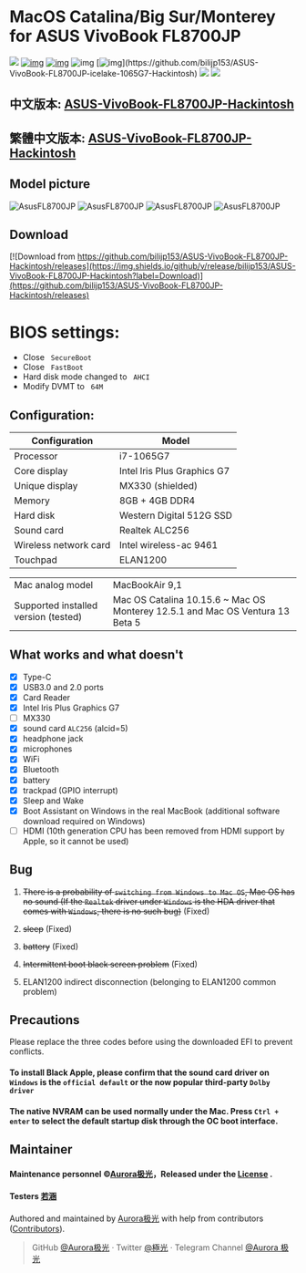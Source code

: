 # MacOS Catalina/Big Sur/Monterey for ASUS VivoBook FL8700JP

[![](https://img.shields.io/badge/repositories-Aurora极光-informational?style=flat&logo=github&logoColor=white&color=9debeb)](https://github.com/bilijp153?tab=repositories)
[![img](https://img.shields.io/github/stars/bilijp153/ASUS-VivoBook-FL8700JP-icelake-1065G7-Hackintosh.svg?color=ff69b4&label=tarts&logoColor=ff69b4&style=social)](https://github.com/bilijp153/ASUS-VivoBook-FL8700JP-icelake-1065G7-Hackintosh) [![img](https://img.shields.io/github/followers/bilijp153.svg?label=followers&logoColor=success&style=social)](https://github.com/bilijp153/ASUS-VivoBook-FL8700JP-icelake-1065G7-Hackintosh) ![img](https://img.shields.io/github/contributors/bilijp153/ASUS-VivoBook-FL8700JP-icelake-1065G7-Hackintosh.svg?]) [![img](https://img.shields.io/github/last-commit/bilijp153/ASUS-VivoBook-FL8700JP-icelake-1065G7-Hackintosh.svg?)](https://github.com/bilijp153/ASUS-VivoBook-FL8700JP-icelake-1065G7-Hackintosh)
[![](https://img.shields.io/badge/Telegram-Aurora极光-informational?style=flat&logo=telegram&logoColor=white&color=5fb659)](https://t.me/Aurora_5223)
[![](https://img.shields.io/badge/Twitter-極光-informational?style=flat&logo=twitter&logoColor=white&color=5fb659)](https://twitter.com/Aurora_jp123)



## 中文版本: [ASUS-VivoBook-FL8700JP-Hackintosh](README.md)
## 繁體中文版本: [ASUS-VivoBook-FL8700JP-Hackintosh](README_繁體中文.md) 



## Model picture

![AsusFL8700JP](https://github.com/bilijp153/ASUS-VivoBook-FL8700JP-icelake-1065G7-Hackintosh/blob/main/机型效果图/computer4.png)
![AsusFL8700JP](https://github.com/bilijp153/ASUS-VivoBook-FL8700JP-icelake-1065G7-Hackintosh/blob/main/机型效果图/computer.png)
![AsusFL8700JP](https://github.com/bilijp153/ASUS-VivoBook-FL8700JP-icelake-1065G7-Hackintosh/blob/main/机型效果图/computer2.png)
![AsusFL8700JP](https://github.com/bilijp153/ASUS-VivoBook-FL8700JP-icelake-1065G7-Hackintosh/blob/main/机型效果图/computer1.png)

## Download

[![Download from https://github.com/bilijp153/ASUS-VivoBook-FL8700JP-Hackintosh/releases](https://img.shields.io/github/v/release/bilijp153/ASUS-VivoBook-FL8700JP-Hackintosh?label=Download)](https://github.com/bilijp153/ASUS-VivoBook-FL8700JP-Hackintosh/releases)

# BIOS settings:
- Close ` SecureBoot`
- Close ` FastBoot`
- Hard disk mode changed to ` AHCI`
- Modify DVMT to ` 64M`
## Configuration:
|Configuration | Model|
|--------------|-----------------------------|
|Processor | i7-1065G7|
|Core display | Intel lris Plus Graphics G7|
|Unique display | MX330 (shielded)|
|Memory | 8GB + 4GB DDR4|
|Hard disk | Western Digital 512G SSD|
|Sound card | Realtek ALC256|
|Wireless network card | Intel wireless-ac 9461|
|   Touchpad     |        ELAN1200      |

|             |                           |
|--------------|-----------------------------|
|Mac analog model | MacBookAir 9,1|
|Supported installed version (tested) | Mac OS Catalina 10.15.6 ~ Mac OS Monterey 12.5.1 and Mac OS Ventura 13 Beta 5|
## What works and what doesn't
- [x] Type-C
- [x] USB3.0 and 2.0 ports
- [x] Card Reader
- [x] Intel lris Plus Graphics G7
- [ ] MX330
- [x] sound card `ALC256` (alcid=5)
- [x] headphone jack
- [x] microphones
- [x] WiFi
- [X] Bluetooth
- [x] battery
- [x] trackpad (GPIO interrupt)
- [x] Sleep and Wake
- [x] Boot Assistant on Windows in the real MacBook (additional software download required on Windows)
- [ ] HDMI (10th generation CPU has been removed from HDMI support by Apple, so it cannot be used)

## Bug
1. ~~There is a probability of `switching from Windows to Mac OS`, Mac OS has no sound (If the `Realtek` driver under `Windows` is the HDA driver that comes with `Windows`, there is no such bug)~~ (Fixed)

2. ~~sleep~~ (Fixed)

3. ~~battery~~ (Fixed)

4. ~~Intermittent boot black screen problem~~ (Fixed)

5. ELAN1200 indirect disconnection (belonging to ELAN1200 common problem)

## Precautions
Please replace the three codes before using the downloaded EFI to prevent conflicts.

#### To install Black Apple, please confirm that the sound card driver on `Windows` is the `official default` or the now popular third-party `Dolby driver`

#### The native NVRAM can be used normally under the Mac. Press `Ctrl + enter` to select the default startup disk through the OC boot interface.


## Maintainer
#### Maintenance personnel ©[Aurora极光](https://github.com/bilijp153)，Released under the [License](./License) .<br>
#### Testers                [若涵](https://github.com/catlingyun)
Authored and maintained by [Aurora极光](https://github.com/bilijp153) with help from contributors ([Contributors]([https://github.com/Miracle-Sakuno/Asus-VivoBook-X509FB-Hackintosh/graphs/contributors](https://github.com/bilijp153/ASUS-VivoBook-FL8700JP-icelake-1065G7-Hackintosh/graphs/contributors))).

   > GitHub [@Aurora极光](https://github.com/bilijp153) · Twitter [@極光](https://twitter.com/Aurora_jp123) · Telegram Channel [@Aurora 极光](https://t.me/Aurora_5223)
